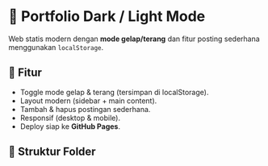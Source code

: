 # 🌙 Portfolio Dark / Light Mode

Web statis modern dengan **mode gelap/terang** dan fitur posting sederhana menggunakan `localStorage`.

## 🚀 Fitur
- Toggle mode gelap & terang (tersimpan di localStorage).
- Layout modern (sidebar + main content).
- Tambah & hapus postingan sederhana.
- Responsif (desktop & mobile).
- Deploy siap ke **GitHub Pages**.

## 📂 Struktur Folder
